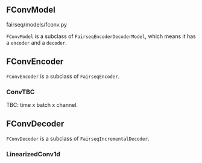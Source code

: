 ## FConvModel

fairseq/models/fconv.py

`FConvModel` is a subclass of `FairseqEncoderDecoderModel`, which means it has a `encoder` and a `decoder`.

## FConvEncoder

`FConvEncoder` is a subclass of `FairseqEncoder`.

### ConvTBC

TBC: time x batch x channel.

## FConvDecoder

`FConvDecoder` is a subclass of `FairseqIncrementalDecoder`.

### LinearizedConv1d